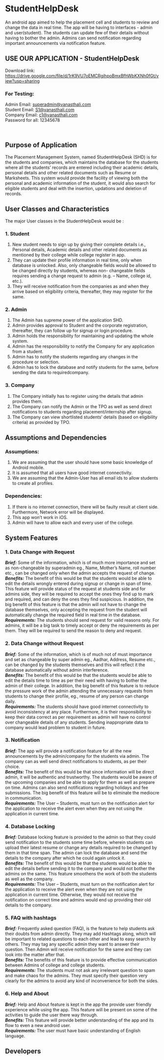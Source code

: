 # StudentHelpDesk
An android app aimed to help the placement cell and students to review and change the data in real time. The app will be having to interfaces - admin and user(student). The students can update few of their details without having to bother the admin. Admins can send notification regarding important announcements via notification feature.

## USE OUR APPLICATION - StudentHelpDesk

Download link: https://drive.google.com/file/d/1rK9VU7oEMCRgihpoBmxBfhWbKXNh0fGt/view?usp=sharing

### For Testing: <br>
Admin Email: superadmin@vanasthali.com <br>
Student Email: S1@vanasthali.com <br>
Company Email: c1@vanasthali.com <br>
Password for all: 12345678


<br>


## Purpose of Application
The Placement Management System, named StudentHelpDesk (SHD) is for the students and companies, which maintains the database for the students where all the students’ records are entered including their academic details, personal details and other related documents such as Resume or Marksheets. This system would provide the facility of viewing both the personal and academic information of the student, it would also search for eligible students and deal with the insertion, updations and deletion of records.

## User Classes and Characteristics

The major User classes in the StudentHelpDesk would be :

### 1. Student
1. New student needs to sign up by giving their complete details i.e., Personal details, Academic details and other related documents as mentioned by their college while college register in app.
2. They can update their profile information in real time, only when database is unlocked. Also, only changeable fields would be allowed to be changed directly by students, whereas non- changeable fields requires sending a change request to admin (e.g. – Name, college id, etc.).
3. They will receive notification from the companies as and when they arrive based on eligibility criteria, thereafter, they may register for the same.

### 2. Admin
1. The Admin has supreme power of the application SHD.
2. Admin provides approval to Student and the corporate registration, thereafter, they can follow up for signup or login procedure.
3. Admin holds the responsibility for maintaining and updating the whole system.
4. Admin has the responsibility to notify the Company for any application from a student.
5. Admin has to notify the students regarding any changes in the procedure or selection.
6. Admin has to lock the database and notify students for the same, before sending the data to requiredcompany.

### 3. Company
1. The Company initially has to register using the details that admin provides them.
2. The Company can notify the Admin or the TPO as well as send direct notifications to students regarding placement/internship after signup.
3. The Company can view shortlisted students’ details (based on eligibility criteria) as provided by TPO.




## Assumptions and Dependencies
### Assumptions:
1. We are assuming that the user should have some basic knowledge of Android mobile.
2. It is assumed that all users have good internet connectivity.
3. We are assuming that the Admin-User has all email ids to allow students to create all profiles.
### Dependencies:
1. If there is no internet connection, there will be faulty result at client side. Furthermore, Network error will be displayed.
2. This app won’t work in iOS.
3. Admin will have to allow each and every user of the college.


## System Features

### 1. Data Change with Request
<i><b>Brief:</b></i> Some of the information, which is of much more importance and set as non-changeable by superadmin eg., Name, Mother’s Name, roll number etc., can be changed only when the admin accepts the request of change.
<br>
<i><b>Benefits:</b></i> The benefit of this would be that the students would be able to edit the details wrongly entered during signup or change in span of time. This feature will provide status of the request at students side and for admins side, they will be required to accept the ones they find up to mark and required, and can deny the ones they find suspicious. In addition, the big benefit of this feature is that the admin will not have to change the database themselves, only accepting the request from the student will automatically change the required field in real time in the database.
<br>
<i><b>Requirements:</b></i> The students should send request for valid reasons only. For admins, it will be a big task to timely accept or deny the requirements as per them. They will be required to send the reason to deny and request.

### 2. Data Change without Request
<i><b>Brief:</b></i> Some of the information, which is of much not of must importance and set as changeable by super admin eg., Aadhar, Address, Resume etc., can be changed by the students themselves and this will reflect it the database automatically without admin interference.
<br>
<i><b>Benefits:</b></i> The benefit of this would be that the students would be able to edit the details time to time as per their need with having to bother the admin of their college. In addition, the big benefit of this feature is to reduce the pressure work of the admin attending the unnecessary requests from students to change their profile, eg., resume of any person can change daily.
<br>
<i><b>Requirements:</b></i> The students should have good internet connectivity to avoid inconsistency at any place. Furthermore, it is their responsibility to keep their data correct as per requirement as admin will have no control over changeable details of any students. Sending inappropriate data to company would lead problem to student in future.

### 3. Notification
<i><b>Brief:</b></i>  The app will provide a notification feature for all the new announcements by the admin/company for the students via admin. The company can as well send direct notifications to students, as per their choice.
<br>
<i><b>Benefits:</b></i>  The benefit of this would be that since information will be direct admin, it will be authentic and trustworthy. The students would be aware of the upcoming companies and be able to apply for them as well as prepare on time. Admins can also send notifications regarding holidays and fee submissions. The big benefit of this feature will be to eliminate the mediocre in communication.
<br>
<i><b>Requirements:</b></i>  The User – Students, must turn on the notification alert for the application to receive the alert even when they are not using the application in current time.

### 4. Database Locking
<i><b>Brief:</b></i> Database locking feature is provided to the admin so that they could send notification to the students some time before, wherein students can upload their latest resume or change any details required to be changed by them in that time span. The admin can lock the database and send the details to the company after which he could again unlock it.
<br>
<i><b>Benefits:</b></i>  The benefit of this would be that the students would be able to edit the details before sending it to the company and would not bother the admins on the same. This feature smoothens the work of both the students as well as the company.
<br>
<i><b>Requirements:</b></i>  The User – Students, must turn on the notification alert for the application to receive the alert even when they are not using the application in current time. Otherwise, they would not receive the notification on correct time and admins would end up providing their old details to the company.

  
### 5. FAQ with hashtags
<i><b>Brief:</b></i> Frequently asked question (FAQ), is the feature to help students ask their doubts from admin directly. They may add Hashtags along, which will be important to related questions to each other and lead to easy search by others. They may tag any specific admin they want to answer their question. Then Admin will receive notification for the same and they can look into the matter after that.
<br>
<i><b>Benefits:</b></i> The benefits of this feature is to provide effective communication between Admins of college and college students.
<br>
<i><b>Requirements:</b></i> The students must not ask any irrelevant question to spam and make chaos for the admins. They must specify their question very clearly for the admins to avoid any kind of inconvenience for both the sides.

### 6. Help and About
<i><b>Brief:</b></i> Help and About feature is kept in the app the provide user friendly experience while using the app. This feature will be present on some of the activities to guide the user there way through.
<br>
<i><b>Benefits:</b></i> This feature will provide better understanding of the app and its flow to even a new android user.
<br>
<i><b>Requirements:</b></i> The user must have basic understanding of English language.

## Developers
